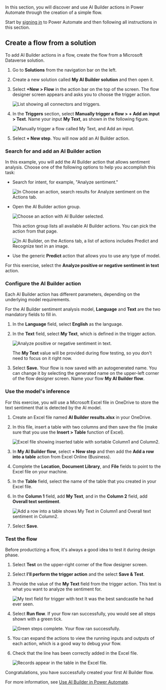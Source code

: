In this section, you will discover and use AI Builder actions in Power Automate through the creation of a simple flow.

Start by [signing in](https://flow.microsoft.com/?azure-portal=true) to Power Automate and then following all instructions in this section.

## Create a flow from a solution

To add AI Builder actions in a flow, create the flow from a Microsoft Dataverse solution.

1. Go to **Solutions** from the navigation bar on the left.

2. Create a new solution called **My AI Builder solution** and then open it.

3. Select **+New > Flow** in the action bar on the top of the screen. The flow designer screen appears and asks you to choose the trigger action.

    ![List showing all connectors and triggers.](../media/03-auto-generate-number.png)

4. In the **Triggers** section, select **Manually trigger a flow > + Add an input > Text**. Name your input **My Text**, as shown in the following figure.

    ![Manually trigger a flow called My Text, and Add an input.](../media/03-pick-up-flow-trigger.png)

5. Select **+ New step**. You will now add an AI Builder action.

### Search for and add an AI Builder action

In this example, you will add the AI Builder action that allows sentiment analysis. Choose one of the following options to help you accomplish this task:

- Search for intent, for example, "Analyze sentiment."

    ![In Choose an action, search results for Analyze sentiment on the Actions tab.](../media/03-add-action.png)

- Open the AI Builder action group.

    ![Choose an action with AI Builder selected.](../media/03-ai-builder-action.png)

    This action group lists all available AI Builder actions. You can pick the action from that page.

    ![In AI Builder, on the Actions tab, a list of actions includes Predict and Recognize text in an image.](../media/03-ai-builder-flow.png)

- Use the generic **Predict** action that allows you to use any type of model.

For this exercise, select the **Analyze positive or negative sentiment in text** action.

### Configure the AI Builder action

Each AI Builder action has different parameters, depending on the underlying model requirements.

For the AI Builder sentiment analysis model, **Language** and **Text** are the two mandatory fields to fill in.

1. In the **Language** field, select **English** as the language.

2. In the **Text** field, select **My Text**, which is defined in the trigger action.

    ![Analyze positive or negative sentiment in text.](../media/03-sentiment.png)

    The **My Text** value will be provided during flow testing, so you don't need to focus on it right now.

3. Select **Save.** Your flow is now saved with an autogenerated name. You can change it by selecting the generated name on the upper-left corner of the flow designer screen. Name your flow **My AI Builder flow**.

### Use the model's inference

For this exercise, you will use a Microsoft Excel file in OneDrive to store the text sentiment that is detected by the AI model.

1.  Create an Excel file named **AI Builder results.xlsx** in your OneDrive.

2.  In this file, insert a table with two columns and then save the file (make sure that you use the **Insert > Table** function of Excel).

    ![Excel file showing inserted table with sortable Column1 and Column2.](../media/03-excel.png)

3.  In **My AI Builder flow**, select **+ New step** and then add the **Add a row into a table** action from Excel Online (Business).

4.  Complete the **Location**, **Document Library**, and **File** fields to point to the Excel file on your machine.

5.  In the **Table** field, select the name of the table that you created in your Excel file.

6.  In the **Column 1** field, add **My Text**, and in the **Column 2** field, add **Overall text sentiment**.

    ![Add a row into a table shows My Text in Column1 and Overall text sentiment in Column2.](../media/03-add-table.png)

7.  Select **Save**.

### Test the flow

Before productizing a flow, it's always a good idea to test it during design phase.

1.  Select **Test** on the upper-right corner of the flow designer screen.

2.  Select **I'll perform the trigger action** and the select **Save & Test**.

3.  Provide the value of the **My Text** field from the trigger action. This text is what you want to analyze the sentiment for.

    ![My text field for trigger with text It was the best sandcastle he had ever seen.](../media/03-my-text.png)

4.  Select **Run flow**. If your flow ran successfully, you would see all steps shown with a green tick.

    ![Green steps complete. Your flow ran successfully.](../media/03-steps-complete.png)

5.  You can expand the actions to view the running inputs and outputs of each action, which is a good way to debug your flow.

6.  Check that the line has been correctly added in the Excel file.

    ![Records appear in the table in the Excel file.](../media/03-populate-excel.png)

Congratulations, you have successfully created your first AI Builder flow.

For more information, see [Use AI Builder in Power Automate](https://docs.microsoft.com/ai-builder/use-in-flow-overview/?azure-portal=true).
